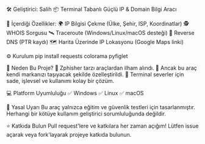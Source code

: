 🛠️ Geliştirici: Salih
📦 Terminal Tabanlı Güçlü IP & Domain Bilgi Aracı

🧰 İçerdiği Özellikler:
🌍 IP Bilgisi Çekme (Ülke, Şehir, ISP, Koordinatlar)
🕵️ WHOIS Sorgusu
🛰️ Traceroute (Windows/Linux/macOS desteği)
🔁 Reverse DNS (PTR kaydı)
🗺️ Harita Üzerinde IP Lokasyonu (Google Maps linki)


⚙️ Kurulum
pip install requests colorama pyfiglet

📌 Neden Bu Proje?
🔹 Zphisher tarzı araçlardan ilham alındı.
🔹 Ancak bu araç kendi markanızı taşıyacak şekilde özelleştirildi.
🔹 Terminal severler için sade, işlevsel ve kullanımı kolay bir çözüm.

💻 Platform Uyumluluğu
✅ Windows
✅ Linux
✅ macOS

🔐 Yasal Uyarı
Bu araç yalnızca eğitim ve güvenlik testleri için tasarlanmıştır. Herhangi bir kötüye kullanım geliştirici sorumluluğunda değildir.

⭐ Katkıda Bulun
Pull request'lere ve katkılara her zaman açığım! Lütfen issue açarak veya fork'layarak projeye katkıda bulunun.

